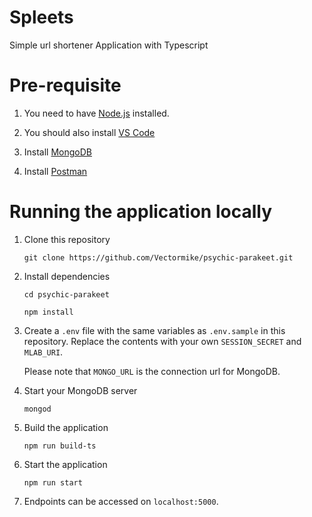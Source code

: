 # Spleets

Simple url shortener Application with Typescript

# Pre-requisite

1. You need to have [Node.js](https://nodejs.org/en/) installed.
2. You should also install [VS Code](https://code.visualstudio.com/)

3. Install [MongoDB](https://docs.mongodb.com/manual/installation/)

4. Install [Postman](https://www.getpostman.com/apps)

# Running the application locally

1. Clone this repository

   `git clone https://github.com/Vectormike/psychic-parakeet.git`

2. Install dependencies

   `cd psychic-parakeet`

   `npm install`

3. Create a `.env` file with the same variables as `.env.sample` in this repository. Replace the contents with your own `SESSION_SECRET` and `MLAB_URI`.

   Please note that `MONGO_URL` is the connection url for MongoDB.

4. Start your MongoDB server

   `mongod`

5. Build the application

   `npm run build-ts`

6. Start the application

   `npm run start`

7. Endpoints can be accessed on `localhost:5000`.

